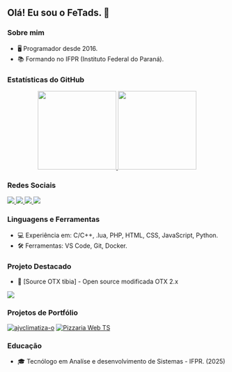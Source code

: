 ## Olá! Eu sou o FeTads. 👋

### Sobre mim
- 🖥️ Programador desde 2016.
- 📚 Formando no IFPR (Instituto Federal do Paraná).

### Estatísticas do GitHub
<div align="center">
  <a href="https://github.com/FeTads">
    <img height="180em" src="https://github-readme-stats.vercel.app/api?username=FeTads&show_icons=true&theme=dark&include_all_commits=true&count_private=true"/>
    <img height="180em" src="https://github-readme-stats.vercel.app/api/top-langs/?username=FeTads&layout=compact&langs_count=7&theme=dark"/>
  </a>
</div>

### Redes Sociais
<div> 
  <a href="https://www.instagram.com/feetads/" target="_blank">
    <img src="https://img.shields.io/badge/-Instagram-%23E4405F?style=for-the-badge&logo=instagram&logoColor=white" target="_blank">
  </a>
  <a href="https://www.twitch.tv/fetads" target="_blank">
    <img src="https://img.shields.io/badge/Twitch-9146FF?style=for-the-badge&logo=twitch&logoColor=white" target="_blank">
  </a>
  <a href="https://discord.gg/fYwc9rVJBr" target="_blank">
    <img src="https://img.shields.io/badge/Discord-7289DA?style=for-the-badge&logo=discord&logoColor=white" target="_blank">
  </a> 
  <a href="mailto:felps18.08@gmail.com">
    <img src="https://img.shields.io/badge/-Gmail-%23333?style=for-the-badge&logo=gmail&logoColor=white" target="_blank">
  </a> 
</div>

### Linguagens e Ferramentas
- 💻 Experiência em: C/C++, .lua, PHP, HTML, CSS, JavaScript, Python.
- 🛠️ Ferramentas: VS Code, Git, Docker.

### Projeto Destacado
- 🚀 [Source OTX tibia] - Open source modificada OTX 2.x
<div>
  <a href="https://github.com/FeTads/otxserver" target="_blank">
    <img src="https://img.shields.io/badge/SourceOTX-%20%F0%9F%9A%80-brightgreen?style=for-the-badge" target="_blank">
  </a>
</div>

### Projetos de Portfólio

[![ajvclimatiza-o](https://img.shields.io/badge/ajvclimatiza--o-%20%F0%9F%9A%80-brightgreen?style=for-the-badge)](https://fetads.github.io/ajvclimatiza-o/)
[![Pizzaria Web TS](https://img.shields.io/badge/Pizzaria%20Web%20TS-%20%F0%9F%9A%80-brightgreen?style=for-the-badge)](https://fetads.github.io/pizzaria-web-ts)


### Educação
- 🎓 Tecnólogo em Analíse e desenvolvimento de Sistemas - IFPR. (2025)
